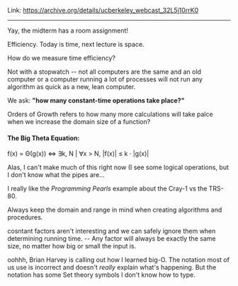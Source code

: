 Link: https://archive.org/details/ucberkeley_webcast_32L5j10rrK0

---

Yay, the midterm has a room assignment!

Efficiency. Today is time, next lecture is space.

How do we measure time efficiency? 

Not with a stopwatch -- not all computers are the same and an old computer or a computer running a lot of processes will not run any algorithm as quick as a new, lean computer.

We ask: **"how many constant-time operations take place?"**

Orders of Growth refers to how many more calculations will take palce when we increase the domain size of a function?

#### The Big Theta Equation:

   f(x) = Θ(g(x)) ⇔ ∃k, N | ∀x > N, |f(x)| ≤ k · |g(x)|
   
   Alas, I can't make much of this right now (I see some logical operations, but I don't know what the pipes are... 
   
I really like the *Programming Pearls* example about the Cray-1 vs the TRS-80.

Always keep the domain and range in mind when creating algorithms and procedures.

cosntant factors aren't interesting and we can safely ignore them when determining running time. -- Any factor will always be exactly the same size, no matter how big or small the input is.

oohhh, Brian Harvey is calling out how I learned big-O. The notation most of us use is incorrect and doesn't *really* explain what's happening. But the notation has some Set theory symbols I don't know how to type.